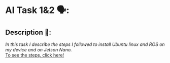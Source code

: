 # AI Task 1&2 🗣:
## Description 📄:
*In this task I describe the steps I followed to install Ubuntu linux and ROS on my device and on Jetson Nano.* <br />
[To see the steps, click here!](https://github.com/alhanoofalsagir/AI-Task-1-2/blob/main/AI%201%262%20task.pdf)
